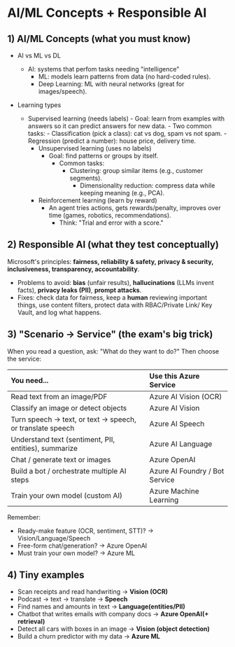 # AI/ML Concepts + Responsible AI

## 1) AI/ML Concepts (what you must know)

- AI vs ML vs DL
  - AI: systems that perfom tasks needing "intelligence"
    - ML: models learn patterns from data (no hard-coded rules).
    - Deep Learning: ML with neural networks (great for images/speech).

- Learning types
  - Supervised learning (needs labels)
        - Goal: learn from examples with answers so it can predict answers for new data.
        - Two common tasks:
            - Classification (pick a class): cat vs dog, spam vs not spam.
            - Regression (predict a number): house price, delivery time.
    - Unsupervised learning (uses no labels)
      - Goal: find patterns or groups by itself.
        - Common tasks:
          - Clustering: group similar items (e.g., customer segments).
            - Dimensionality reduction: compress data while keeping meaning (e.g., PCA).
    - Reinforcement learning (learn by reward)
      - An agent tries actions, gets rewards/penalty, improves over time (games, robotics, recommendations).
        - Think: "Trial and error with a score."

## 2) Responsible AI (what they test conceptually)

Microsoft's principles: **fairness, reliability & safety, privacy & security, inclusiveness, transparency, accountability**.

- Problems to avoid: **bias** (unfair results), **hallucinations** (LLMs invent facts), **privacy leaks (PII)**, **prompt attacks**.
- Fixes: check data for fairness, keep a **human** reviewing important things, use content filters, protect data with RBAC/Private Link/ Key Vault, and log what happens.

## 3) "Scenario -> Service" (the exam's big trick)

When you read a question, ask: "What do they want to do?" Then choose the service:

| You need... | Use this Azure Service |
|:------------|:-----------------------|
| Read text from an image/PDF | Azure AI Vision (OCR) |
| Classify an image or detect objects | Azure AI Vision |
| Turn speech -> text, or text -> speech, or translate speech | Azure AI Speech |
| Understand text (sentiment, PII, entities), summarize | Azure AI Language |
| Chat / generate text or images | Azure OpenAI |
| Build a bot / orchestrate multiple AI steps | Azure AI Foundry / Bot Service |
| Train your own model (custom AI) | Azure Machine Learning |

Remember:

- Ready-make feature (OCR, sentiment, STT)? -> Vision/Language/Speech
- Free-form chat/generation? -> Azure OpenAI
- Must train your own model? -> Azure ML

## 4) Tiny examples

- Scan receipts and read handwriting -> **Vision (OCR)**
- Podcast -> text -> translate -> **Speech**
- Find names and amounts in text -> **Language(entities/PII)**
- Chatbot that writes emails with company docs -> **Azure OpenAI(+ retrieval)**
- Detect all cars with boxes in an image -> **Vision (object detection)**
- Build a churn predictor with my data -> **Azure ML**
